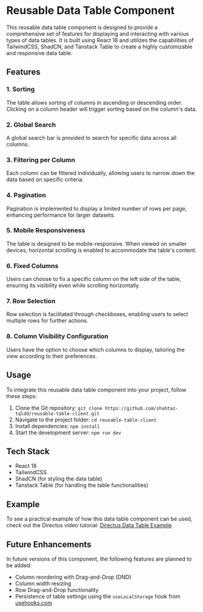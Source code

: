 # Reusable Data Table Component

This reusable data table component is designed to provide a comprehensive set of features for displaying and interacting with various types of data tables. It is built using React 18 and utilizes the capabilities of TailwindCSS, ShadCN, and Tanstack Table to create a highly customizable and responsive data table.

## Features

### 1. Sorting
The table allows sorting of columns in ascending or descending order. Clicking on a column header will trigger sorting based on the column's data.

### 2. Global Search
A global search bar is provided to search for specific data across all columns.

### 3. Filtering per Column
Each column can be filtered individually, allowing users to narrow down the data based on specific criteria.

### 4. Pagination
Pagination is implemented to display a limited number of rows per page, enhancing performance for larger datasets.

### 5. Mobile Responsiveness
The table is designed to be mobile-responsive. When viewed on smaller devices, horizontal scrolling is enabled to accommodate the table's content.

### 6. Fixed Columns
Users can choose to fix a specific column on the left side of the table, ensuring its visibility even while scrolling horizontally.

### 7. Row Selection
Row selection is facilitated through checkboxes, enabling users to select multiple rows for further actions.

### 8. Column Visibility Configuration
Users have the option to choose which columns to display, tailoring the view according to their preferences.

## Usage

To integrate this reusable data table component into your project, follow these steps:

1. Clone the Git repository: `git clone https://github.com/shahtaz-tqldd/reusable-table-client.git`
2. Navigate to the project folder: `cd reusable-table-client`
3. Install dependencies: `npm install`
4. Start the development server: `npm run dev`

## Tech Stack

- React 18
- TailwindCSS
- ShadCN (for styling the data table)
- Tanstack Table (for handling the table functionalities)

## Example

To see a practical example of how this data table component can be used, check out the Directus video tutorial: [Directus Data Table Example](https://www.youtube.com/watch?v=ZjcfDToTU5o)

## Future Enhancements

In future versions of this component, the following features are planned to be added:

- Column reordering with Drag-and-Drop (DND)
- Column width resizing
- Row Drag-and-Drop functionality
- Persistence of table settings using the `useLocalStorage` hook from [usehooks.com](https://usehooks.com)
